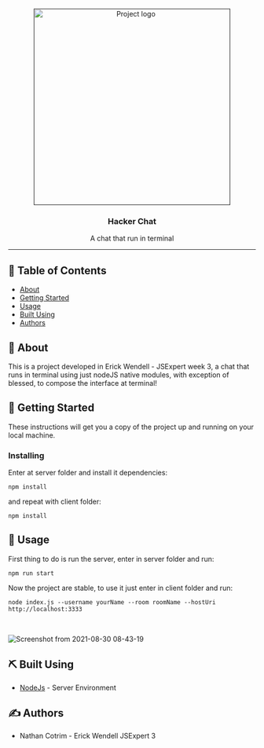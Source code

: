 <p align="center">
  <a href="" rel="noopener">
 <img src="https://cdn.pixabay.com/photo/2020/08/08/02/56/hacker-5471975_960_720.png" alt="Project logo" width="400px" heigth="220px"></a>
</p>

<h3 align="center">Hacker Chat</h3>
<p align="center"> A chat that run in terminal
    <br> 
</p>

---

## 📝 Table of Contents

- [About](#about)
- [Getting Started](#getting_started)
- [Usage](#usage)
- [Built Using](#built_using)
- [Authors](#authors)

## 🧐 About <a name = "about"></a>

This is a project developed in Erick Wendell - JSExpert week 3, a chat that runs in terminal using just nodeJS native modules, with exception of blessed, to compose the interface at terminal!  

## 🏁 Getting Started <a name = "getting_started"></a>

These instructions will get you a copy of the project up and running on your local machine.

### Installing

Enter at server folder and install it dependencies:

```
npm install
```

and repeat with client folder:

```
npm install
```

## 🎈 Usage <a name="usage"></a>

First thing to do is run the server, enter in server folder and run:

```
npm run start
```

Now the project are stable, to use it just enter in client folder and run:

```
node index.js --username yourName --room roomName --hostUri http://localhost:3333
```
<br>

![Screenshot from 2021-08-30 08-43-19](https://user-images.githubusercontent.com/82950902/131336816-f4659104-e523-47e7-9c90-51f065ce1bd6.png)


## ⛏️ Built Using <a name = "built_using"></a>

- [NodeJs](https://nodejs.org/en/) - Server Environment

## ✍️ Authors <a name = "authors"></a>

- Nathan Cotrim - Erick Wendell JSExpert 3
